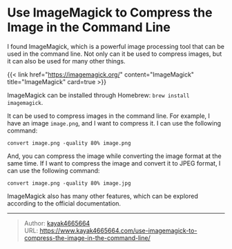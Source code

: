 # Use ImageMagick to Compress the Image in the Command Line

I found ImageMagick, which is a powerful image processing tool that can be used in the command line. Not only can it be used to compress images, but it can also be used for many other things.
<!--more-->

{{< link href="https://imagemagick.org/" content="ImageMagick" title="ImageMagick" card=true >}}

ImageMagick can be installed through Homebrew: `brew install imagemagick`.

It can be used to compress images in the command line. For example, I have an image `image.png`, and I want to compress it. I can use the following command:

```
convert image.png -quality 80% image.png
```

And, you can compress the image while converting the image format at the same time. If I want to compress the image and convert it to JPEG format, I can use the following command:

```
convert image.png -quality 80% image.jpg
```

ImageMagick also has many other features, which can be explored according to the official documentation.

---

> Author: [kayak4665664](https://github.com/kayak4665664)  
> URL: https://www.kayak4665664.com/use-imagemagick-to-compress-the-image-in-the-command-line/  

